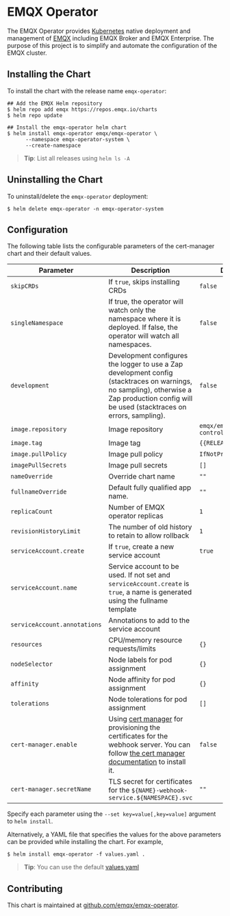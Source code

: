 # EMQX Operator

The EMQX Operator provides [Kubernetes](https://kubernetes.io/) native deployment and management of [EMQX](https://www.emqx.io/) including EMQX Broker and EMQX Enterprise. The purpose of this project is to simplify and automate the configuration of the EMQX cluster.

## Installing the Chart

To install the chart with the release name `emqx-operator`:

```console
## Add the EMQX Helm repository
$ helm repo add emqx https://repos.emqx.io/charts
$ helm repo update

## Install the emqx-operator helm chart
$ helm install emqx-operator emqx/emqx-operator \
      --namespace emqx-operator-system \
      --create-namespace
```

> **Tip**: List all releases using `helm ls -A`

## Uninstalling the Chart

To uninstall/delete the `emqx-operator` deployment:

```console
$ helm delete emqx-operator -n emqx-operator-system
```

## Configuration

The following table lists the configurable parameters of the cert-manager chart and their default values.

| Parameter | Description | Default |
| --------- | ----------- | ------- |
| `skipCRDs` | If `true`, skips installing CRDs | `false` |
| `singleNamespace` | If true, the operator will watch only the namespace where it is deployed. If false, the operator will watch all namespaces. | `false` |
| `development` | Development configures the logger to use a Zap development config  (stacktraces on warnings, no sampling), otherwise a Zap production config will be used (stacktraces on errors, sampling). | `false` |
| `image.repository` | Image repository | `emqx/emqx-operator-controller` |
| `image.tag` | Image tag | `{{RELEASE_VERSION}}` |
| `image.pullPolicy` | Image pull policy | `IfNotPresent` |
| `imagePullSecrets` | Image pull secrets| `[]` |
| `nameOverride` | Override chart name | `""` |
| `fullnameOverride` | Default fully qualified app name. | `""` |
| `replicaCount`  | Number of EMQX operator replicas  | `1` |
| `revisionHistoryLimit`  | The number of old history to retain to allow rollback  | `1` |
| `serviceAccount.create` | If `true`, create a new service account | `true` |
| `serviceAccount.name` | Service account to be used. If not set and `serviceAccount.create` is `true`, a name is generated using the fullname template |  |
| `serviceAccount.annotations` | Annotations to add to the service account |  |
| `resources` | CPU/memory resource requests/limits | `{}` |
| `nodeSelector` | Node labels for pod assignment | `{}` |
| `affinity` | Node affinity for pod assignment | `{}` |
| `tolerations` | Node tolerations for pod assignment | `[]` |
| `cert-manager.enable` | Using [cert manager](https://github.com/jetstack/cert-manager) for provisioning the certificates for the webhook server. You can follow [the cert manager documentation](https://cert-manager.io/docs/installation/) to install it. | `false` |
| `cert-manager.secretName` | TLS secret for certificates for the `${NAME}-webhook-service.${NAMESPACE}.svc` | `""` |

Specify each parameter using the `--set key=value[,key=value]` argument to `helm install`.

Alternatively, a YAML file that specifies the values for the above parameters can be provided while installing the chart. For example,

```console
$ helm install emqx-operator -f values.yaml .
```
> **Tip**: You can use the default [values.yaml](https://github.com/emqx/emqx-operator/tree/main/deploy/charts/emqx-operator/values.yaml)

## Contributing

This chart is maintained at [github.com/emqx/emqx-operator](https://github.com/emqx/emqx-operator/tree/main/deploy/charts/emqx-operator).
